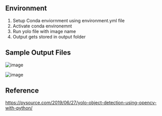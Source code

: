 ## Environment
1. Setup Conda enviornment using environment.yml file
2. Activate conda environemnt 
3. Run yolo file with image name
4. Output gets stored in output folder

## Sample Output Files
![image](https://user-images.githubusercontent.com/17870236/126061006-44a42112-b64b-4c96-ae48-5b3a7f13da9f.png)

![image](https://user-images.githubusercontent.com/17870236/126061011-a05a7603-e89e-4378-9873-2be0a6a57d7e.png)


## Reference

https://pysource.com/2019/06/27/yolo-object-detection-using-opencv-with-python/ </br>
